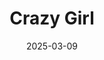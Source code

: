 ---
title: "Crazy Girl"
date: 2025-03-09
draft: false
layout: "photo-series"
cover_image: "https://photos.jmkettle.com/parties/crazy_girl_march_9/01.webp"
cover_image_cloudflare_id: "509a1614-1b8d-4414-bda1-39087294f900"
series_images:
  - "https://photos.jmkettle.com/parties/crazy_girl_march_9/01.webp"
  - "https://photos.jmkettle.com/parties/crazy_girl_march_9/02.webp"
  - "https://photos.jmkettle.com/parties/crazy_girl_march_9/03.webp"
  - "https://photos.jmkettle.com/parties/crazy_girl_march_9/04.webp"
  - "https://photos.jmkettle.com/parties/crazy_girl_march_9/05.webp"
series_cloudflare_ids:
  - "509a1614-1b8d-4414-bda1-39087294f900"
  - "929a5535-1dcc-46ef-fbfe-1eebe4cb9b00"
  - "84324cb6-d55a-43ec-97ba-96bb32502a00"
  - "7c3c7469-7b9a-40b3-0b76-f46e9753b300"
  - "ee2f6be6-c487-45a9-82f1-158c989ae000"
series_alt_texts:
  - "one girl kissing a girl on the forehead"
  - "a woman's underware that reads barcelona"
  - "a man with a white t-shirt"
  - "a woman yelling"
  - "a woman applying lip gloss"
---